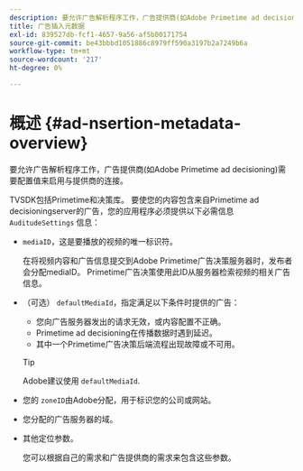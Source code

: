 ```yaml
---
description: 要允许广告解析程序工作，广告提供商(如Adobe Primetime ad decisioning)需要配置值来启用与提供商的连接。
title: 广告插入元数据
exl-id: 839527db-fcf1-4657-9a56-af5b00171754
source-git-commit: be43bbbd1051886c8979ff590a3197b2a7249b6a
workflow-type: tm+mt
source-wordcount: '217'
ht-degree: 0%

---
```


# 概述 {#ad-nsertion-metadata-overview}

要允许广告解析程序工作，广告提供商(如Adobe Primetime ad decisioning)需要配置值来启用与提供商的连接。

TVSDK包括Primetime和决策库。 要使您的内容包含来自Primetime ad decisioningserver的广告，您的应用程序必须提供以下必需信息 `AuditudeSettings` 信息：

* `mediaID`，这是要播放的视频的唯一标识符。

   在将视频内容和广告信息提交到Adobe Primetime广告决策服务器时，发布者会分配mediaID。 Primetime广告决策使用此ID从服务器检索视频的相关广告信息。

* （可选） `defaultMediaId`，指定满足以下条件时提供的广告：

   * 您向广告服务器发出的请求无效，或内容配置不正确。
   * Primetime ad decisioning在传播数据时遇到延迟。
   * 其中一个Primetime广告决策后端流程出现故障或不可用。

   >[!TIP]
   >
   >Adobe建议使用 `defaultMediaId`.

* 您的 `zoneID`由Adobe分配，用于标识您的公司或网站。
* 您分配的广告服务器的域。
* 其他定位参数。

   您可以根据自己的需求和广告提供商的需求来包含这些参数。
